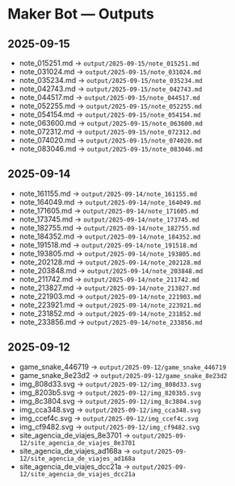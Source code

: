 # Maker Bot — Outputs

## 2025-09-15
- note_015251.md → `output/2025-09-15/note_015251.md`
- note_031024.md → `output/2025-09-15/note_031024.md`
- note_035234.md → `output/2025-09-15/note_035234.md`
- note_042743.md → `output/2025-09-15/note_042743.md`
- note_044517.md → `output/2025-09-15/note_044517.md`
- note_052255.md → `output/2025-09-15/note_052255.md`
- note_054154.md → `output/2025-09-15/note_054154.md`
- note_063600.md → `output/2025-09-15/note_063600.md`
- note_072312.md → `output/2025-09-15/note_072312.md`
- note_074020.md → `output/2025-09-15/note_074020.md`
- note_083046.md → `output/2025-09-15/note_083046.md`

## 2025-09-14
- note_161155.md → `output/2025-09-14/note_161155.md`
- note_164049.md → `output/2025-09-14/note_164049.md`
- note_171605.md → `output/2025-09-14/note_171605.md`
- note_173745.md → `output/2025-09-14/note_173745.md`
- note_182755.md → `output/2025-09-14/note_182755.md`
- note_184352.md → `output/2025-09-14/note_184352.md`
- note_191518.md → `output/2025-09-14/note_191518.md`
- note_193805.md → `output/2025-09-14/note_193805.md`
- note_202128.md → `output/2025-09-14/note_202128.md`
- note_203848.md → `output/2025-09-14/note_203848.md`
- note_211742.md → `output/2025-09-14/note_211742.md`
- note_213827.md → `output/2025-09-14/note_213827.md`
- note_221903.md → `output/2025-09-14/note_221903.md`
- note_223921.md → `output/2025-09-14/note_223921.md`
- note_231852.md → `output/2025-09-14/note_231852.md`
- note_233856.md → `output/2025-09-14/note_233856.md`

## 2025-09-12
- game_snake_446719 → `output/2025-09-12/game_snake_446719`
- game_snake_8e23d2 → `output/2025-09-12/game_snake_8e23d2`
- img_808d33.svg → `output/2025-09-12/img_808d33.svg`
- img_8203b5.svg → `output/2025-09-12/img_8203b5.svg`
- img_8c3804.svg → `output/2025-09-12/img_8c3804.svg`
- img_cca348.svg → `output/2025-09-12/img_cca348.svg`
- img_ccef4c.svg → `output/2025-09-12/img_ccef4c.svg`
- img_cf9482.svg → `output/2025-09-12/img_cf9482.svg`
- site_agencia_de_viajes_8e3701 → `output/2025-09-12/site_agencia_de_viajes_8e3701`
- site_agencia_de_viajes_ad168a → `output/2025-09-12/site_agencia_de_viajes_ad168a`
- site_agencia_de_viajes_dcc21a → `output/2025-09-12/site_agencia_de_viajes_dcc21a`
